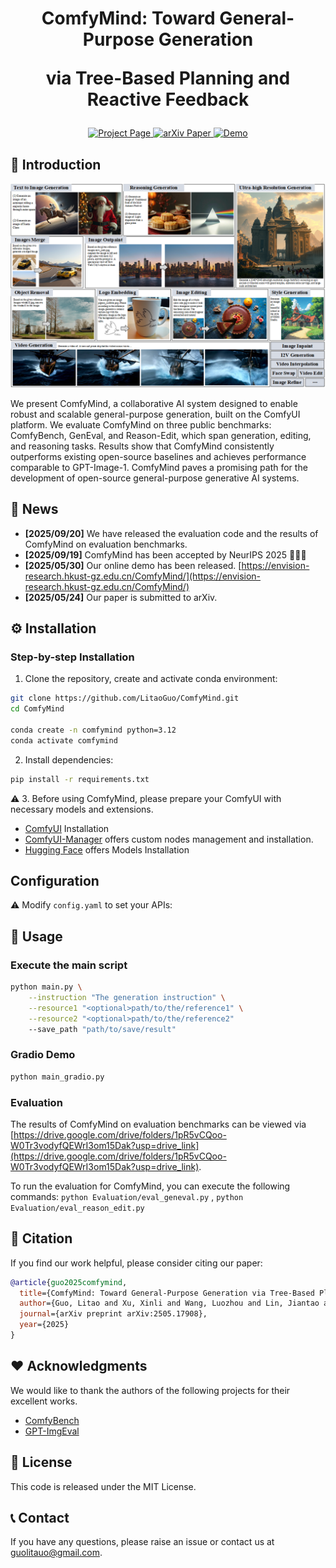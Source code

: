 <h1 align="center">
ComfyMind: Toward General-Purpose Generation 

via Tree-Based Planning and Reactive Feedback
</h1>
<p align="center">
    <a href="https://litaoguo.github.io/ComfyMind.github.io/"> <img alt="Project Page" src="https://img.shields.io/badge/Project-Page-green"> </a>
    <a href="https://arxiv.org/abs/2505.17908"> <img alt="arXiv Paper" src="https://img.shields.io/badge/arXiv-Paper-red"> </a>
    <a href="https://envision-research.hkust-gz.edu.cn/ComfyMind/"> <img alt="Demo" src="https://img.shields.io/badge/Demo-Live-orange"> </a>
</p>

## 💫 Introduction

![Teaser](assets/teaser.png)

We present ComfyMind, a collaborative AI system designed to enable robust and scalable general-purpose generation, built on the ComfyUI platform. We evaluate ComfyMind on three public benchmarks: ComfyBench, GenEval, and Reason-Edit, which span generation, editing, and reasoning tasks. Results show that ComfyMind consistently outperforms existing open-source baselines and achieves performance comparable to GPT-Image-1. ComfyMind paves a promising path for the development of open-source general-purpose generative AI systems.


## 📰 News

- **[2025/09/20]** We have released the evaluation code and the results of ComfyMind on evaluation benchmarks.
- **[2025/09/19]** ComfyMind has been accepted by NeurIPS 2025 🎉🎉🎉
- **[2025/05/30]** Our online demo has been released. [https://envision-research.hkust-gz.edu.cn/ComfyMind/](https://envision-research.hkust-gz.edu.cn/ComfyMind/)
- **[2025/05/24]** Our paper is submitted to arXiv.

## ️⚙️ Installation

### Step-by-step Installation

1. Clone the repository, create and activate conda environment:
```bash
git clone https://github.com/LitaoGuo/ComfyMind.git
cd ComfyMind

conda create -n comfymind python=3.12
conda activate comfymind
```

2. Install dependencies:
```bash
pip install -r requirements.txt
```

⚠️ 3. Before using ComfyMind, please prepare your ComfyUI with necessary models and extensions.

- [ComfyUI](https://github.com/comfyanonymous/ComfyUI) Installation
- [ComfyUI-Manager](https://github.com/Comfy-Org/ComfyUI-Manager) offers custom nodes management and installation.
- [Hugging Face](https://huggingface.co/) offers Models Installation 


## Configuration

⚠️ Modify `config.yaml` to set your APIs:


## 🚀 Usage

### Execute the main script
```bash
python main.py \
    --instruction "The generation instruction" \
    --resource1 "<optional>path/to/the/reference1" \
    --resource2 "<optional>path/to/the/reference2"
    --save_path "path/to/save/result"
```

### Gradio Demo
```bash
python main_gradio.py
```

### Evaluation
The results of ComfyMind on evaluation benchmarks can be viewed via [https://drive.google.com/drive/folders/1pR5vCQoo-W0Tr3vodyfQEWrI3om15Dak?usp=drive_link](https://drive.google.com/drive/folders/1pR5vCQoo-W0Tr3vodyfQEWrI3om15Dak?usp=drive_link).

To run the evaluation for ComfyMind, you can execute the following commands:
`python Evaluation/eval_geneval.py` , 
`python Evaluation/eval_reason_edit.py`

## 📜 Citation

If you find our work helpful, please consider citing our paper:

```bibtex
@article{guo2025comfymind,
  title={ComfyMind: Toward General-Purpose Generation via Tree-Based Planning and Reactive Feedback},
  author={Guo, Litao and Xu, Xinli and Wang, Luozhou and Lin, Jiantao and Zhou, Jinsong and Zhang, Zixin and Su, Bolan and Chen, Ying-Cong},
  journal={arXiv preprint arXiv:2505.17908},
  year={2025}
}
```

## ❤️ Acknowledgments
We would like to thank the authors of the following projects for their excellent works.

- [ComfyBench](https://github.com/xxyQwQ/ComfyBench)
- [GPT-ImgEval](https://github.com/PicoTrex/GPT-ImgEval)

## 📄 License

This code is released under the MIT License.

## 📞 Contact

If you have any questions, please raise an issue or contact us at guolitauo@gmail.com.
